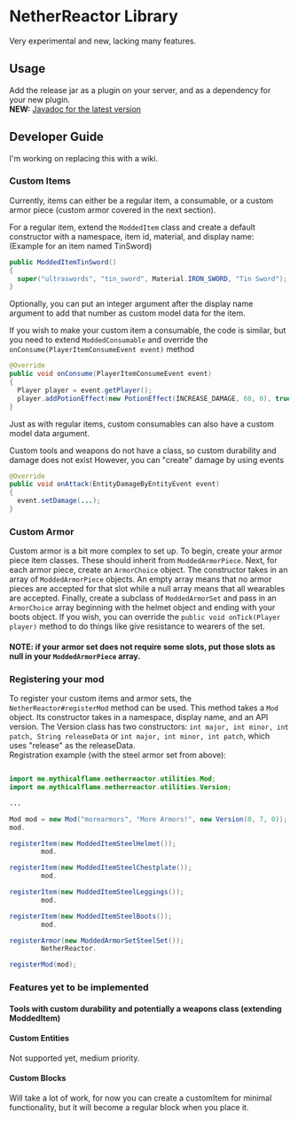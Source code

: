 # NetherReactor Library
Very experimental and new, lacking many features.

## Usage
Add the release jar as a plugin on your server, and as a dependency for your new plugin.  
**NEW:** [Javadoc for the latest version](https://mythicalflame.github.io)

## Developer Guide
I'm working on replacing this with a wiki.

### Custom Items
Currently, items can either be a regular item, a consumable, or a custom armor piece (custom armor covered in the next section).

For a regular item, extend the `ModdedItem` class and create a default constructor with a namespace, item id, material, and display name:
(Example for an item named TinSword)
```java
public ModdedItemTinSword()
{
  super("ultraswords", "tin_sword", Material.IRON_SWORD, "Tin Sword");
}
```
Optionally, you can put an integer argument after the display name argument to add that number as custom model data for the item.

If you wish to make your custom item a consumable, the code is similar, but you need to extend `ModdedConsumable` and override the `onConsume(PlayerItemConsumeEvent event)` method

```java
@Override
public void onConsume(PlayerItemConsumeEvent event)
{
  Player player = event.getPlayer();
  player.addPotionEffect(new PotionEffect(INCREASE_DAMAGE, 60, 0), true);
}
```

Just as with regular items, custom consumables can also have a custom model data argument.

Custom tools and weapons do not have a class, so custom durability and damage does not exist
However, you can "create" damage by using events
```java
@Override
public void onAttack(EntityDamageByEntityEvent event)
{
  event.setDamage(...);
}
```

### Custom Armor
Custom armor is a bit more complex to set up. To begin, create your armor piece item classes. These should inherit from `ModdedArmorPiece`. Next, for each armor piece, create an `ArmorChoice` object. The constructor takes in an array of `ModdedArmorPiece` objects. An empty array means that no armor pieces are accepted for that slot while a null array means that all wearables are accepted. Finally, create a subclass of `ModdedArmorSet` and pass in an `ArmorChoice` array beginning with the helmet object and ending with your boots object. If you wish, you can override the `public void onTick(Player player)` method to do things like give resistance to wearers of the set.  
#### NOTE: if your armor set does not require some slots, put those slots as null in your `ModdedArmorPiece` array.

### Registering your mod
To register your custom items and armor sets, the `NetherReactor#registerMod` method can be used. This method takes a `Mod` object. Its constructor takes in a namespace, display name, and an API version. The Version class has two constructors: `int major, int minor, int patch, String releaseData` or `int major, int minor, int patch`, which uses "release" as the releaseData.  
Registration example (with the steel armor set from above):

```java

import me.mythicalflame.netherreactor.utilities.Mod;
import me.mythicalflame.netherreactor.utilities.Version;

...

Mod mod = new Mod("morearmors", "More Armors!", new Version(0, 7, 0));
mod.

registerItem(new ModdedItemSteelHelmet());
        mod.

registerItem(new ModdedItemSteelChestplate());
        mod.

registerItem(new ModdedItemSteelLeggings());
        mod.

registerItem(new ModdedItemSteelBoots());
        mod.

registerArmor(new ModdedArmorSetSteelSet());
        NetherReactor.

registerMod(mod);
```

### Features yet to be implemented
#### Tools with custom durability and potentially a weapons class (extending ModdedItem)
#### Custom Entities
Not supported yet, medium priority.
#### Custom Blocks
Will take a lot of work, for now you can create a customItem for minimal functionality, but it will become a regular block when you place it.
